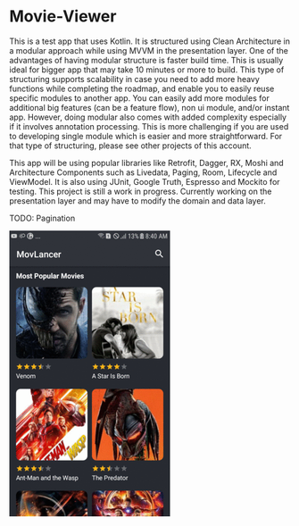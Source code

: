 # Movie-Viewer

This is a test app that uses Kotlin. It is structured using Clean Architecture in a modular approach while using MVVM in the presentation layer. One of the advantages of having modular structure is faster build time. This is usually ideal for bigger app that may take 10 minutes or more to build. This type of structuring supports scalability in case you need to add more heavy functions while completing the roadmap, and enable you to easily reuse specific modules to another app. You can easily add more modules for additional big features (can be a feature flow), non ui module, and/or instant app. However, doing modular also comes with added complexity especially if it involves annotation processing. This is more challenging if you are used to developing single module which is easier and more straightforward. For that type of structuring, please see other projects of this account.

This app will be using popular libraries like Retrofit, Dagger, RX, Moshi and Architecture Components such as Livedata, Paging, Room, Lifecycle and ViewModel. It is also using JUnit, Google Truth, Espresso and Mockito for testing. This project is still a work in progress. Currently working on the presentation layer and may have to modify the domain and data layer.

TODO: Pagination

![Sample Preview](preview.gif)

